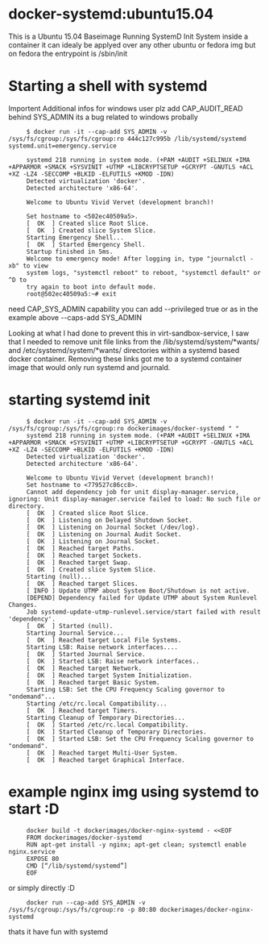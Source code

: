 docker-systemd:ubuntu15.04
=======

This is a Ubuntu 15.04 Baseimage Running SystemD Init System inside a container it can idealy be applyed over any other ubuntu or fedora img but on fedora the entrypoint is /sbin/init

# Starting a shell with systemd

Importent Additional infos for windows user plz add CAP_AUDIT_READ behind SYS_ADMIN its a bug related to windows probally

         $ docker run -it --cap-add SYS_ADMIN -v /sys/fs/cgroup:/sys/fs/cgroup:ro 444c127c995b /lib/systemd/systemd   systemd.unit=emergency.service
         
         systemd 218 running in system mode. (+PAM +AUDIT +SELINUX +IMA +APPARMOR +SMACK +SYSVINIT +UTMP +LIBCRYPTSETUP +GCRYPT -GNUTLS +ACL +XZ -LZ4 -SECCOMP +BLKID -ELFUTILS +KMOD -IDN)
         Detected virtualization 'docker'.
         Detected architecture 'x86-64'.
         
         Welcome to Ubuntu Vivid Vervet (development branch)!
         
         Set hostname to <502ec40509a5>.
         [  OK  ] Created slice Root Slice.
         [  OK  ] Created slice System Slice.
         Starting Emergency Shell...
         [  OK  ] Started Emergency Shell.
         Startup finished in 5ms.
         Welcome to emergency mode! After logging in, type "journalctl -xb" to view
         system logs, "systemctl reboot" to reboot, "systemctl default" or ^D to
         try again to boot into default mode.
         root@502ec40509a5:~# exit

need CAP_SYS_ADMIN capability you can add --privileged true or as in the example above --caps-add SYS_ADMIN

Looking at what I had done to prevent this in virt-sandbox-service, I saw that I needed to remove unit file links from the /lib/systemd/system/*wants/ and  /etc/systemd/system/*wants/ directories within a systemd based docker container.  Removing these links got me to a systemd container image that would only run systemd and journald.

# starting systemd init 

         $ docker run -it --cap-add SYS_ADMIN -v /sys/fs/cgroup:/sys/fs/cgroup:ro dockerimages/docker-systemd " "
         systemd 218 running in system mode. (+PAM +AUDIT +SELINUX +IMA +APPARMOR +SMACK +SYSVINIT +UTMP +LIBCRYPTSETUP +GCRYPT -GNUTLS +ACL +XZ -LZ4 -SECCOMP +BLKID -ELFUTILS +KMOD -IDN)
         Detected virtualization 'docker'.
         Detected architecture 'x86-64'.
         
         Welcome to Ubuntu Vivid Vervet (development branch)!
         Set hostname to <779527c86cc8>.
         Cannot add dependency job for unit display-manager.service, ignoring: Unit display-manager.service failed to load: No such file or directory.
         [  OK  ] Created slice Root Slice.
         [  OK  ] Listening on Delayed Shutdown Socket.
         [  OK  ] Listening on Journal Socket (/dev/log).
         [  OK  ] Listening on Journal Audit Socket.
         [  OK  ] Listening on Journal Socket.
         [  OK  ] Reached target Paths.
         [  OK  ] Reached target Sockets.
         [  OK  ] Reached target Swap.
         [  OK  ] Created slice System Slice.
         Starting (null)...
         [  OK  ] Reached target Slices.
         [ INFO ] Update UTMP about System Boot/Shutdown is not active.
         [DEPEND] Dependency failed for Update UTMP about System Runlevel Changes.
         Job systemd-update-utmp-runlevel.service/start failed with result 'dependency'.
         [  OK  ] Started (null).
         Starting Journal Service...
         [  OK  ] Reached target Local File Systems.
         Starting LSB: Raise network interfaces....
         [  OK  ] Started Journal Service.
         [  OK  ] Started LSB: Raise network interfaces..
         [  OK  ] Reached target Network.
         [  OK  ] Reached target System Initialization.
         [  OK  ] Reached target Basic System.
         Starting LSB: Set the CPU Frequency Scaling governor to "ondemand"...
         Starting /etc/rc.local Compatibility...
         [  OK  ] Reached target Timers.
         Starting Cleanup of Temporary Directories...
         [  OK  ] Started /etc/rc.local Compatibility.
         [  OK  ] Started Cleanup of Temporary Directories.
         [  OK  ] Started LSB: Set the CPU Frequency Scaling governor to "ondemand".
         [  OK  ] Reached target Multi-User System.
         [  OK  ] Reached target Graphical Interface.


# example nginx img using systemd to start :D

         docker build -t dockerimages/docker-nginx-systemd - <<EOF
         FROM dockerimages/docker-systemd
         RUN apt-get install -y nginx; apt-get clean; systemctl enable nginx.service
         EXPOSE 80
         CMD [“/lib/systemd/systemd”]
         EOF


or simply directly :D

         docker run --cap-add SYS_ADMIN -v /sys/fs/cgroup:/sys/fs/cgroup:ro -p 80:80 dockerimages/docker-nginx-systemd


thats it have fun with systemd
